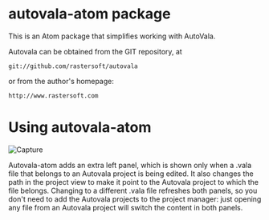 # autovala-atom package

This is an Atom package that simplifies working with AutoVala.

Autovala can be obtained from the GIT repository, at

	git://github.com/rastersoft/autovala

or from the author's homepage:

	http://www.rastersoft.com

# Using autovala-atom

![Capture](https://raw.github.com/rastersoft/autovala-atom/master/capture.png)

Autovala-atom adds an extra left panel, which is shown only when a .vala file that belongs to an Autovala project is being edited. It also changes the path in the project view to make it point to the Autovala project to which the file belongs. Changing to a different .vala file refreshes both panels, so you don't need to add the Autovala projects to the project manager: just opening any file from an Autovala project will switch the content in both panels.
